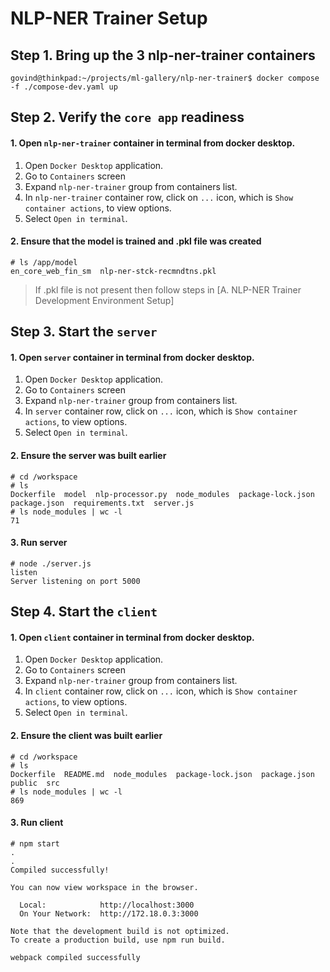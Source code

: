 # NLP-NER Trainer Setup

## Step 1. Bring up the 3 nlp-ner-trainer containers

```
govind@thinkpad:~/projects/ml-gallery/nlp-ner-trainer$ docker compose -f ./compose-dev.yaml up

```

## Step 2. Verify the `core app` readiness

#### 1. Open `nlp-ner-trainer` container in terminal from docker desktop.
1. Open `Docker Desktop` application.
2. Go to `Containers` screen
3. Expand `nlp-ner-trainer` group from containers list.
4. In `nlp-ner-trainer` container row, click on `...` icon, which is `Show container actions`, to view options.
5. Select `Open in terminal`.

#### 2. Ensure that the model is trained and .pkl file was created

```
# ls /app/model
en_core_web_fin_sm  nlp-ner-stck-recmndtns.pkl
```

> If .pkl file is not present then follow steps in [A. NLP-NER Trainer Development Environment Setup]

## Step 3. Start the `server`

#### 1. Open `server` container in terminal from docker desktop.
1. Open `Docker Desktop` application.
2. Go to `Containers` screen
3. Expand `nlp-ner-trainer` group from containers list.
4. In `server` container row, click on `...` icon, which is `Show container actions`, to view options.
5. Select `Open in terminal`.

#### 2. Ensure the server was built earlier

```
# cd /workspace
# ls
Dockerfile  model  nlp-processor.py  node_modules  package-lock.json  package.json  requirements.txt  server.js
# ls node_modules | wc -l
71
```

#### 3. Run server

```
# node ./server.js
listen
Server listening on port 5000
```

## Step 4. Start the `client`

#### 1. Open `client` container in terminal from docker desktop.
1. Open `Docker Desktop` application.
2. Go to `Containers` screen
3. Expand `nlp-ner-trainer` group from containers list.
4. In `client` container row, click on `...` icon, which is `Show container actions`, to view options.
5. Select `Open in terminal`.

#### 2. Ensure the client was built earlier

```
# cd /workspace
# ls
Dockerfile  README.md  node_modules  package-lock.json  package.json  public  src
# ls node_modules | wc -l
869
```

#### 3. Run client

```
# npm start
.
.
Compiled successfully!

You can now view workspace in the browser.

  Local:            http://localhost:3000
  On Your Network:  http://172.18.0.3:3000

Note that the development build is not optimized.
To create a production build, use npm run build.

webpack compiled successfully
```
